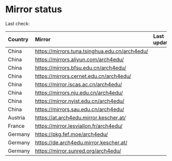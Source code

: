 <script src="./time.js"></script>
# Mirror status
Last check: <script type="text/javascript">localize(1735446339.4911351);</script>

|Country|Mirror|Last update|
|:------|:-----|:----------|
|China|https://mirrors.tuna.tsinghua.edu.cn/arch4edu/|<script type="text/javascript">localize(1735411515);</script>|
|China|https://mirrors.aliyun.com/arch4edu/|<script type="text/javascript">localize(1735411515);</script>|
|China|https://mirrors.bfsu.edu.cn/arch4edu/|<script type="text/javascript">localize(1735411515);</script>|
|China|https://mirrors.cernet.edu.cn/arch4edu/|<script type="text/javascript">localize(1735411515);</script>|
|China|https://mirror.iscas.ac.cn/arch4edu/|<script type="text/javascript">localize(1735411515);</script>|
|China|https://mirrors.nju.edu.cn/arch4edu/|<script type="text/javascript">localize(1735367928);</script>|
|China|https://mirror.nyist.edu.cn/arch4edu/|<script type="text/javascript">localize(1735411515);</script>|
|China|https://mirrors.sau.edu.cn/arch4edu/|<script type="text/javascript">localize(1731653531);</script>|
|Austria|https://at.arch4edu.mirror.kescher.at/|<script type="text/javascript">localize(1735411515);</script>|
|France|https://mirror.lesviallon.fr/arch4edu/|<script type="text/javascript">localize(1735411515);</script>|
|Germany|https://pkg.fef.moe/arch4edu/|<script type="text/javascript">localize(1735411515);</script>|
|Germany|https://de.arch4edu.mirror.kescher.at/|<script type="text/javascript">localize(1735411515);</script>|
|Germany|https://mirror.sunred.org/arch4edu/|<script type="text/javascript">localize(1735411515);</script>|

<script src="./tablefilter/tablefilter.js"></script>
<script src="./table.js"></script>